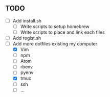## TODO
- [ ] Add install.sh
  - [ ] Write scripts to setup homebrew
  - [ ] Write scripts to place and link each files
- [ ] Add regist.sh
- [ ] Add more dotfiles existing my computer
  - [x] Vim
  - [ ] npm
  - [ ] Atom
  - [ ] rbenv
  - [ ] pyenv
  - [x] tmux
  - [ ] ssh
  - [ ] ...
